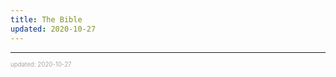 ```yaml
---
title: The Bible
updated: 2020-10-27
---
```


---

<sup><sub><font color="#a6a6a6">updated: 2020-10-27</font></sub></sup>
